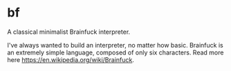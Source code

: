 # bf
A classical minimalist Brainfuck interpreter.

I've always wanted to build an interpreter, no matter how basic. Brainfuck is an extremely simple language, composed of only
six characters. Read more here <https://en.wikipedia.org/wiki/Brainfuck>.
